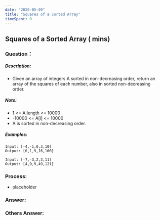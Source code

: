 ```yaml
---
date: "2020-05-09"
title: "Squares of a Sorted Array"
timeSpent: 0
---
```


## Squares of a Sorted Array ( mins)

### Question：

##### Description:
* Given an array of integers A sorted in non-decreasing order, return an array of the squares of each number, also in sorted non-decreasing order.

##### Note:
* 1 <= A.length <= 10000
* -10000 <= A[i] <= 10000
* A is sorted in non-decreasing order.

##### Examples:
```
Input: [-4,-1,0,3,10]
Output: [0,1,9,16,100]

Input: [-7,-3,2,3,11]
Output: [4,9,9,49,121]
```

### Process:
- placeholder

### Answer:

### Others Answer:
